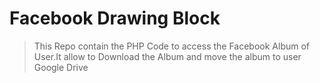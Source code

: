 # Facebook Drawing Block

> This Repo contain the PHP Code to access the Facebook Album of User.It allow to Download the Album and move the album to user Google Drive


